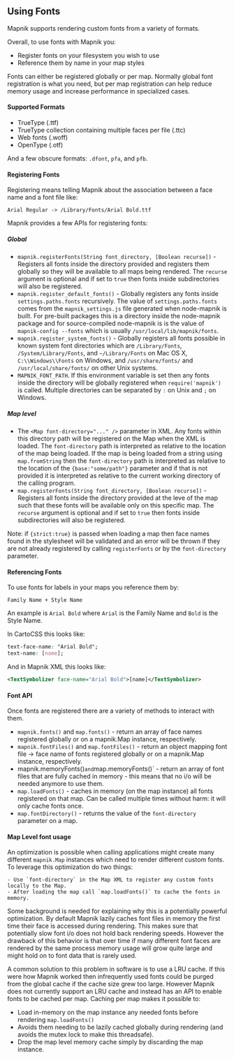 ## Using Fonts

Mapnik supports rendering custom fonts from a variety of formats.

Overall, to use fonts with Mapnik you:

 - Register fonts on your filesystem you wish to use
 - Reference them by name in your map styles

Fonts can either be registered globally or per map. Normally global font registration is what you need, but per map registration can help reduce memory usage and increase performance in specialized cases.

#### Supported Formats

 - TrueType (.ttf)
 - TrueType collection containing multiple faces per file (.ttc)
 - Web fonts (.woff)
 - OpenType (.otf)

And a few obscure formats: `.dfont`, `pfa`, and `pfb`.

#### Registering Fonts

Registering means telling Mapnik about the association between a face name and a font file like:

    Arial Regular -> /Library/Fonts/Arial Bold.ttf

Mapnik provides a few APIs for registering fonts:

##### Global

 - `mapnik.registerFonts(String font_directory, [Boolean recurse])` - Registers all fonts inside the directory provided and registers them globally so they will be available to all maps being rendered. The `recurse` argument is optional and if set to `true` then fonts inside subdirectories will also be registered.
 - `mapnik.register_default_fonts()` -  Globally registers any fonts inside `settings.paths.fonts` recursively. The value of `settings.paths.fonts` comes from the `mapnik_settings.js` file generated when node-mapnik is built. For pre-built packages this is a directory inside the node-mapnik package and for source-compiled node-mapnik is is the value of `mapnik-config --fonts` which is usually `/usr/local/lib/mapnik/fonts`.
 - `mapnik.register_system_fonts()` - Globally registers all fonts possible in known system font directories which are `/Library/Fonts`, `/System/Library/Fonts`, and `~/Library/Fonts` on Mac OS X, `C:\\Windows\\Fonts` on Windows, and `/usr/share/fonts/` and `/usr/local/share/fonts/` on other Unix systems.
 - `MAPNIK_FONT_PATH`. If this environment variable is set then any fonts inside the directory will be globally registered when `require('mapnik')` is called. Multiple directories can be separated by `:` on Unix and `;` on Windows.

##### Map level

 - The `<Map font-directory="..." />` parameter in XML. Any fonts within this directory path will be registered on the Map when the XML is loaded. The `font-directory` path is interpreted as relative to the location of the map being loaded. If the map is being loaded from a string using `map.fromString` then the `font-directory` path is interpreted as relative to the location of the `{base:"some/path"}` parameter and if that is not provided it is interpreted as relative to the current working directory of the calling program.
 - `map.registerFonts(String font_directory, [Boolean recurse])` - Registers all fonts inside the directory provided at the leve of the map such that these fonts will be available only on this specific map. The `recurse` argument is optional and if set to `true` then fonts inside subdirectories will also be registered.

Note: if `{strict:true}` is passed when loading a map then face names found in the stylesheet will be validated and an error will be thrown if they are not already registered by calling `registerFonts` or by the `font-directory` parameter.

#### Referencing Fonts

To use fonts for labels in your maps you reference them by:

    Family Name + Style Name

An example is `Arial Bold` where `Arial` is the Family Name and `Bold` is the Style Name.

In CartoCSS this looks like:

```css
text-face-name: "Arial Bold";
text-name: [name];
```


And in Mapnik XML this looks like:

```xml
<TextSymbolizer face-name="Arial Bold">[name]</TextSymbolizer>
```

#### Font API

Once fonts are registered there are a variety of methods to interact with them.

- `mapnik.fonts()` and `map.fonts()` - return an array of face names registered globally or on a mapnik.Map instance, respectively.
- `mapnik.fontFiles()` and `map.fontFiles()` - return an object mapping font file -> face name of fonts registered globally or on a mapnik.Map instance, respectively.
- mapnik.memoryFonts()` and `map.memoryFonts()` - return an array of font files that are fully cached in memory - this means that no i/o will be needed anymore to use them.
- `map.loadFonts()` - caches in memory (on the map instance) all fonts registered on that map. Can be called multiple times without harm: it will only cache fonts once.
- `map.fontDirectory()` - returns the value of the `font-directory` parameter on a map.

#### Map Level font usage

An optimization is possible when calling applications might create many different `mapnik.Map` instances which need to render different custom fonts. To leverage this optimization do two things:

    - Use `font-directory` in the Map XML to register any custom fonts locally to the Map.
    - After loading the map call `map.loadFonts()` to cache the fonts in memory.

Some background is needed for explaining why this is a potentially powerful optimization. By default Mapnik lazily caches font files in memory the first time their face is accessed during rendering. This makes sure that potentially slow font i/o does not hold back rendering speeds. However the drawback of this behavior is that over time if many different font faces are rendered by the same process memory usage will grow quite large and might hold on to font data that is rarely used.

A common solution to this problem in software is to use a LRU cache. If this were how Mapnik worked then  infrequently used fonts could be purged from the global cache if the cache size grew too large. However Mapnik does not currently support an LRU cache and instead has an API to enable fonts to be cached per map. Caching per map makes it possible to:

  - Load in-memory on the map instance any needed fonts before rendering `map.loadFonts()`
  - Avoids them needing to be lazily cached globally during rendering (and avoids the mutex lock to make this threadsafe).
  - Drop the map level memory cache simply by discarding the map instance.

